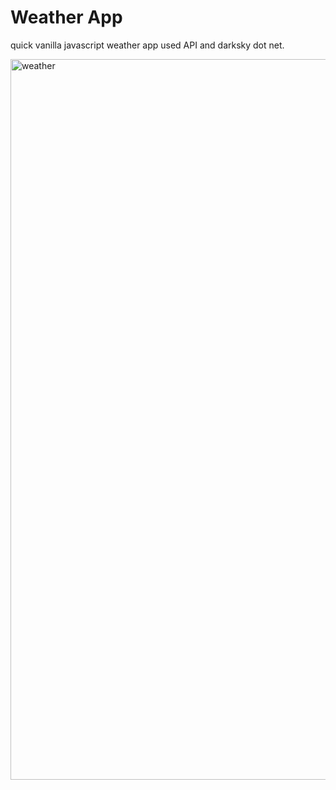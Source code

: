 # Weather App

quick vanilla javascript weather app used API and darksky dot net.

<img width="1153" alt="weather" src="https://user-images.githubusercontent.com/43705850/69266316-cad61000-0b7f-11ea-9da9-87c609068a5d.png">
